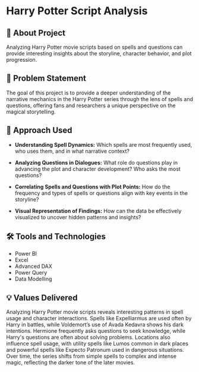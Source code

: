 
# Harry Potter Script Analysis  

## 🚀 About Project

Analyzing Harry Potter movie scripts based on spells and questions can provide interesting insights about the storyline, character behavior, and plot progression.

## 🔎 Problem Statement 
The goal of this project is to provide a deeper understanding of the narrative mechanics in the Harry Potter series through the lens of spells and questions, offering fans and researchers a unique perspective on the magical storytelling.


## 🔑 Approach Used
- <b>Understanding Spell Dynamics:</b> Which spells are most frequently used, who uses them, and in what narrative context? 

- <b>Analyzing Questions in Dialogues:</b> What role do questions play in advancing the plot and character development? Who asks the most questions?

- <b>Correlating Spells and Questions with Plot Points:</b> How do the frequency and types of spells or questions align with key events in the storyline?

- <b>Visual Representation of Findings:</b> How can the data be effectively visualized to uncover hidden patterns and insights?

## 🛠️ Tools and Technologies

- Power BI 
- Excel
- Advanced DAX
- Power Query
- Data Modelling
## 💡 Values Delivered

Analyzing Harry Potter movie scripts reveals interesting patterns in spell usage and character interactions. 
Spells like Expelliarmus are used often by Harry in battles, while Voldemort’s use of Avada Kedavra shows his dark intentions. 
Hermione frequently asks questions to seek knowledge, while Harry's questions are often about solving problems. 
Locations also influence spell usage, with utility spells like Lumos common in dark places and powerful spells like Expecto Patronum used in dangerous situations. 
Over time, the series shifts from simple spells to complex and intense magic, reflecting the darker tone of the later movies.
